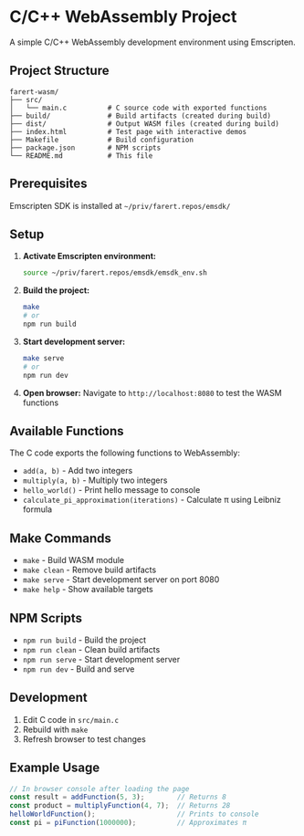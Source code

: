 # C/C++ WebAssembly Project

A simple C/C++ WebAssembly development environment using Emscripten.

## Project Structure

```
farert-wasm/
├── src/
│   └── main.c          # C source code with exported functions
├── build/              # Build artifacts (created during build)
├── dist/               # Output WASM files (created during build)
├── index.html          # Test page with interactive demos
├── Makefile            # Build configuration
├── package.json        # NPM scripts
└── README.md           # This file
```

## Prerequisites

Emscripten SDK is installed at `~/priv/farert.repos/emsdk/`

## Setup

1. **Activate Emscripten environment:**
   ```bash
   source ~/priv/farert.repos/emsdk/emsdk_env.sh
   ```

2. **Build the project:**
   ```bash
   make
   # or
   npm run build
   ```

3. **Start development server:**
   ```bash
   make serve
   # or
   npm run dev
   ```

4. **Open browser:**
   Navigate to `http://localhost:8080` to test the WASM functions

## Available Functions

The C code exports the following functions to WebAssembly:

- `add(a, b)` - Add two integers
- `multiply(a, b)` - Multiply two integers  
- `hello_world()` - Print hello message to console
- `calculate_pi_approximation(iterations)` - Calculate π using Leibniz formula

## Make Commands

- `make` - Build WASM module
- `make clean` - Remove build artifacts
- `make serve` - Start development server on port 8080
- `make help` - Show available targets

## NPM Scripts

- `npm run build` - Build the project
- `npm run clean` - Clean build artifacts
- `npm run serve` - Start development server
- `npm run dev` - Build and serve

## Development

1. Edit C code in `src/main.c`
2. Rebuild with `make`
3. Refresh browser to test changes

## Example Usage

```javascript
// In browser console after loading the page
const result = addFunction(5, 3);        // Returns 8
const product = multiplyFunction(4, 7);  // Returns 28
helloWorldFunction();                    // Prints to console
const pi = piFunction(1000000);          // Approximates π
```

